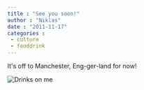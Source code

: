 ```yaml
---
title : "See you soon!"
author : "Niklas"
date : "2011-11-17"
categories : 
 - culture
 - fooddrink
---
```


It's off to Manchester, Eng-ger-land for now!

![Drinks on me](http://farm7.static.flickr.com/6101/6349299867_59d0b3e4e7_z.jpg "Drinks are on me")
